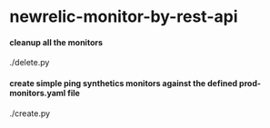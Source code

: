 # newrelic-monitor-by-rest-api

#### cleanup all the monitors
./delete.py

#### create simple ping synthetics monitors against the defined prod-monitors.yaml file
./create.py
